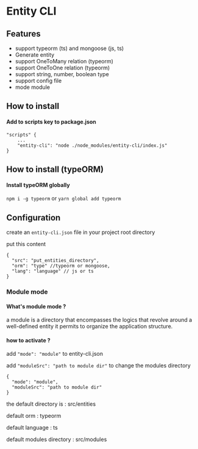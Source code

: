 # Entity CLI

## Features

- support typeorm (ts) and mongoose (js, ts)
- Generate entity
- support OneToMany relation (typeorm)
- support OneToOne relation (typeorm)
- support string, number, boolean type
- support config file
- mode module

## How to install

#### Add to scripts key to package.json

```
"scripts" {
    ...
    "entity-cli": "node ./node_modules/entity-cli/index.js"
}
```

## How to install (typeORM)

#### Install typeORM globally

`npm i -g typeorm`
or
`yarn global add typeorm`

## Configuration

create an `entity-cli.json` file in your project root directory

put this content

```
{
  "src": "put_entities_directory",
  "orm": "type" //typeorm or mongoose,
  "lang": "language" // js or ts
}
```

### Module mode

#### What's module mode ?
a module is a directory that encompasses the logics that revolve around a well-defined entity
it permits to organize the application structure.

#### how to activate ?

add `"mode": "module"` to entity-cli.json

add `"moduleSrc": "path to module dir"` to change the modules directory
```
{
  "mode": "module",
  "moduleSrc": "path to module dir"
}
```

the default directory is : src/entities

default orm : typeorm

default language : ts

default modules directory : src/modules
